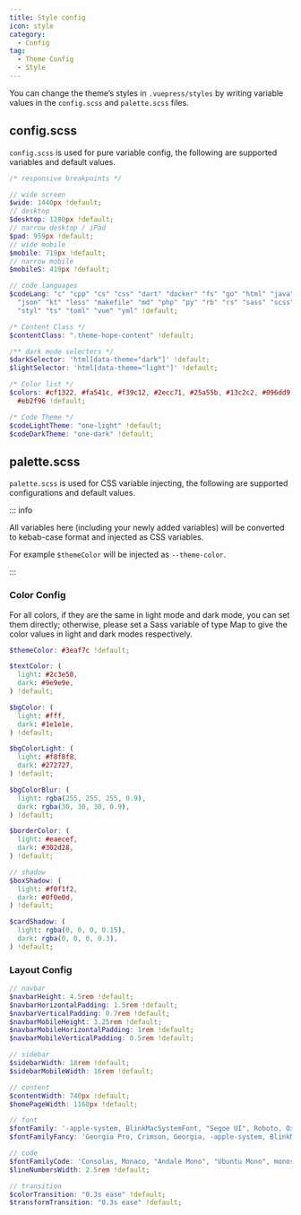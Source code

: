 ```yaml
---
title: Style config
icon: style
category:
  - Config
tag:
  - Theme Config
  - Style
---
```


You can change the theme’s styles in `.vuepress/styles` by writing variable values in the `config.scss` and `palette.scss` files.

<!-- more -->

## config.scss

`config.scss` is used for pure variable config, the following are supported variables and default values.

```scss
/* responsive breakpoints */

// wide screen
$wide: 1440px !default;
// desktop
$desktop: 1280px !default;
// narrow desktop / iPad
$pad: 959px !default;
// wide mobile
$mobile: 719px !default;
// narrow mobile
$mobileS: 419px !default;

// code languages
$codeLang: "c" "cpp" "cs" "css" "dart" "docker" "fs" "go" "html" "java" "js"
  "json" "kt" "less" "makefile" "md" "php" "py" "rb" "rs" "sass" "scss" "sh"
  "styl" "ts" "toml" "vue" "yml" !default;

/* Content Class */
$contentClass: ".theme-hope-content" !default;

/** dark mode selecters */
$darkSelector: 'html[data-theme="dark"]' !default;
$lightSelector: 'html[data-theme="light"]' !default;

/* Color list */
$colors: #cf1322, #fa541c, #f39c12, #2ecc71, #25a55b, #13c2c2, #096dd9, #aa6fe9,
  #eb2f96 !default;

/* Code Theme */
$codeLightTheme: "one-light" !default;
$codeDarkTheme: "one-dark" !default;
```

## palette.scss

`palette.scss` is used for CSS variable injecting, the following are supported configurations and default values.

::: info

All variables here (including your newly added variables) will be converted to kebab-case format and injected as CSS variables.

For example `$themeColor` will be injected as `--theme-color`.

:::

### Color Config

For all colors, if they are the same in light mode and dark mode, you can set them directly; otherwise, please set a Sass variable of type Map to give the color values in light and dark modes respectively.

```scss
$themeColor: #3eaf7c !default;

$textColor: (
  light: #2c3e50,
  dark: #9e9e9e,
) !default;

$bgColor: (
  light: #fff,
  dark: #1e1e1e,
) !default;

$bgColorLight: (
  light: #f8f8f8,
  dark: #272727,
) !default;

$bgColorBlur: (
  light: rgba(255, 255, 255, 0.9),
  dark: rgba(30, 30, 30, 0.9),
) !default;

$borderColor: (
  light: #eaecef,
  dark: #302d28,
) !default;

// shadow
$boxShadow: (
  light: #f0f1f2,
  dark: #0f0e0d,
) !default;

$cardShadow: (
  light: rgba(0, 0, 0, 0.15),
  dark: rgba(0, 0, 0, 0.3),
) !default;
```

### Layout Config

```scss
// navbar
$navbarHeight: 4.5rem !default;
$navbarHorizontalPadding: 1.5rem !default;
$navbarVerticalPadding: 0.7rem !default;
$navbarMobileHeight: 3.25rem !default;
$navbarMobileHorizontalPadding: 1rem !default;
$navbarMobileVerticalPadding: 0.5rem !default;

// sidebar
$sidebarWidth: 18rem !default;
$sidebarMobileWidth: 16rem !default;

// content
$contentWidth: 740px !default;
$homePageWidth: 1160px !default;

// font
$fontFamily: '-apple-system, BlinkMacSystemFont, "Segoe UI", Roboto, Oxygen, Ubuntu, Cantarell, "Fira Sans", "Droid Sans", "Helvetica Neue", STHeiti, "Microsoft YaHei", SimSun, sans-serif' !default;
$fontFamilyFancy: 'Georgia Pro, Crimson, Georgia, -apple-system, BlinkMacSystemFont, "Segoe UI", Roboto, Oxygen, Ubuntu, Cantarell, "Fira Sans", "Droid Sans", "Helvetica Neue", STHeiti, "Microsoft YaHei", SimSun, sans-serif' !default;

// code
$fontFamilyCode: 'Consolas, Monaco, "Andale Mono", "Ubuntu Mono", monospace' !default;
$lineNumbersWidth: 2.5rem !default;

// transition
$colorTransition: "0.3s ease" !default;
$transformTransition: "0.3s ease" !default;
```
